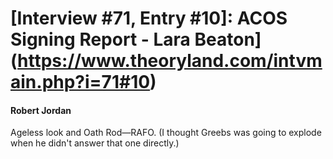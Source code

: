 # [Interview #71, Entry #10]: ACOS Signing Report - Lara Beaton](https://www.theoryland.com/intvmain.php?i=71#10)

#### Robert Jordan

Ageless look and Oath Rod—RAFO. (I thought Greebs was going to explode when he didn't answer that one directly.)

